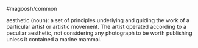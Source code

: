 #magoosh/common

aesthetic (noun): a set of principles underlying and guiding the work of a particular artist or artistic 
movement. 
The artist operated according to a peculiar aesthetic, not considering any photograph to be worth 
publishing unless it contained a marine mammal. 
